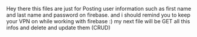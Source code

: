 Hey there
this files are just for Posting user information such as first name and last name and password on firebase.
and i should remind you to keep your VPN on while working with firebase :)
my next file will be GET all this infos and delete and update them (CRUD)
